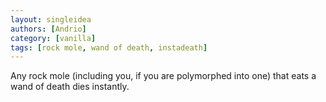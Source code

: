 ```yaml
---
layout: singleidea
authors: [Andrio]
category: [vanilla]
tags: [rock mole, wand of death, instadeath]
---
```

Any rock mole (including you, if you are polymorphed into one) that eats a wand of death dies instantly.
